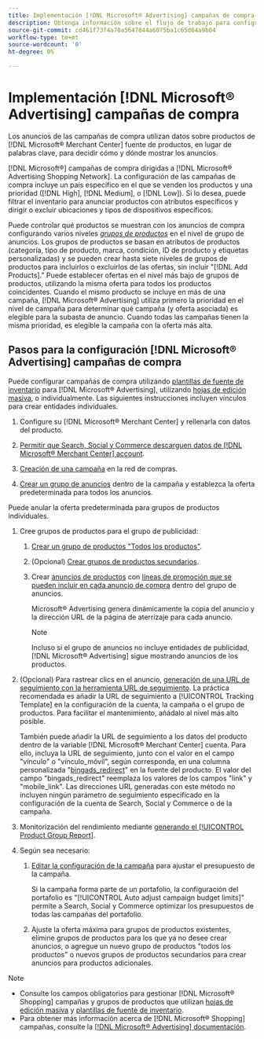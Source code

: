 ```yaml
---
title: Implementación [!DNL Microsoft® Advertising] campañas de compra
description: Obtenga información sobre el flujo de trabajo para configurar [!DNL Microsoft® Advertising] campañas de compras.
source-git-commit: cd461f73f4a70a5647844a6075ba1c65d64a9b04
workflow-type: tm+mt
source-wordcount: '0'
ht-degree: 0%

---
```


# Implementación [!DNL Microsoft® Advertising] campañas de compra

Los anuncios de las campañas de compra utilizan datos sobre productos de [!DNL Microsoft® Merchant Center] fuente de productos, en lugar de palabras clave, para decidir cómo y dónde mostrar los anuncios.

[!DNL Microsoft®] campañas de compra dirigidas a [!DNL Microsoft® Advertising Shopping Network]. La configuración de las campañas de compra incluye un país específico en el que se venden los productos y una prioridad ([!DNL High], [!DNL Medium], o [!DNL Low]). Si lo desea, puede filtrar el inventario para anunciar productos con atributos específicos y dirigir o excluir ubicaciones y tipos de dispositivos específicos.

Puede controlar qué productos se muestran con los anuncios de compra configurando varios niveles *[grupos de productos](/help/search-social-commerce/campaign-management/campaigns/product-group-about.md)* en el nivel de grupo de anuncios. Los grupos de productos se basan en atributos de productos (categoría, tipo de producto, marca, condición, ID de producto y etiquetas personalizadas) y se pueden crear hasta siete niveles de grupos de productos para incluirlos o excluirlos de las ofertas, sin incluir &quot;[!DNL Add Products].&quot; Puede establecer ofertas en el nivel más bajo de grupos de productos, utilizando la misma oferta para todos los productos coincidentes. Cuando el mismo producto se incluye en más de una campaña, [!DNL Microsoft® Advertising] utiliza primero la prioridad en el nivel de campaña para determinar qué campaña (y oferta asociada) es elegible para la subasta de anuncio. Cuando todas las campañas tienen la misma prioridad, es elegible la campaña con la oferta más alta.

## Pasos para la configuración [!DNL Microsoft® Advertising] campañas de compra

Puede configurar campañas de compra utilizando [plantillas de fuente de inventario](/help/search-social-commerce/campaign-management/inventory-feeds/inventory-feeds-about.md) para [!DNL Microsoft® Advertising], utilizando [hojas de edición masiva](/help/search-social-commerce/campaign-management/bulksheets/bulksheet-about.md), o individualmente. Las siguientes instrucciones incluyen vínculos para crear entidades individuales.

1. Configure su [!DNL Microsoft® Merchant Center] y rellenarla con datos del producto.

1. [Permitir que Search, Social y Commerce descarguen datos de [!DNL Microsoft® Merchant Center] account](/help/search-social-commerce/campaign-management/accounts/merchant-account-manage.md).

1. [Creación de una campaña](/help/search-social-commerce/campaign-management/campaigns/campaign-manage.md) en la red de compras.

1. [Crear un grupo de anuncios](/help/search-social-commerce/campaign-management/campaigns/ad-group-manage.md) dentro de la campaña y establezca la oferta predeterminada para todos los anuncios.

Puede anular la oferta predeterminada para grupos de productos individuales.

1. Cree grupos de productos para el grupo de publicidad:

   1. [Crear un grupo de productos &quot;Todos los productos&quot;](/help/search-social-commerce/campaign-management/campaigns/product-group-manage.md).

   1. (Opcional) [Crear grupos de productos secundarios](/help/search-social-commerce/campaign-management/campaigns/product-group-manage.md).

   1. Crear [anuncios de productos](/help/search-social-commerce/campaign-management/campaigns/ad-manage.md) con [líneas de promoción que se pueden incluir en cada anuncio de compra](/help/search-social-commerce/campaign-management/campaigns/product-group-settings-microsoft.md) dentro del grupo de anuncios.

      Microsoft® Advertising genera dinámicamente la copia del anuncio y la dirección URL de la página de aterrizaje para cada anuncio.

      >[!NOTE]
      >
      >Incluso si el grupo de anuncios no incluye entidades de publicidad, [!DNL Microsoft® Advertising] sigue mostrando anuncios de los productos.

1. (Opcional) Para rastrear clics en el anuncio, [generación de una URL de seguimiento con la herramienta URL de seguimiento](/help/search-social-commerce/tools/click-tracking-url-generate.md). La práctica recomendada es añadir la URL de seguimiento a [!UICONTROL Tracking Template] en la configuración de la cuenta, la campaña o el grupo de productos. Para facilitar el mantenimiento, añádalo al nivel más alto posible.

   También puede añadir la URL de seguimiento a los datos del producto dentro de la variable [!DNL Microsoft® Merchant Center] cuenta. Para ello, incluya la URL de seguimiento, junto con el valor en el campo &quot;vínculo&quot; o &quot;vínculo_móvil&quot;, según corresponda, en una columna personalizada &quot;[bingads_redirect](https://help.ads.microsoft.com/#apex/3/en/51084)&quot; en la fuente del producto. El valor del campo &quot;bingads_redirect&quot; reemplaza los valores de los campos &quot;link&quot; y &quot;mobile_link&quot;. Las direcciones URL generadas con este método no incluyen ningún parámetro de seguimiento especificado en la configuración de la cuenta de Search, Social y Commerce o de la campaña.

1. Monitorización del rendimiento mediante [generando el [!UICONTROL Product Group Report]](/help/search-social-commerce/reports/management/basic-advanced/basic-advanced-report-generate.md).

1. Según sea necesario:

   1. [Editar la configuración de la campaña](/help/search-social-commerce/campaign-management/campaigns/campaign-manage.md) para ajustar el presupuesto de la campaña.

      Si la campaña forma parte de un portafolio, la configuración del portafolio es &quot;[!UICONTROL Auto adjust campaign budget limits]&quot; permite a Search, Social y Commerce optimizar los presupuestos de todas las campañas del portafolio.

   1. Ajuste la oferta máxima para grupos de productos existentes, elimine grupos de productos para los que ya no desee crear anuncios, o agregue un nuevo grupo de productos &quot;todos los productos&quot; o nuevos grupos de productos secundarios para crear anuncios para productos adicionales.

>[!NOTE]
>
>* Consulte los campos obligatorios para gestionar [!DNL Microsoft® Shopping] campañas y grupos de productos que utilizan [hojas de edición masiva](/help/search-social-commerce/campaign-management/bulksheets/bulksheet-data-formats/bulksheet-data-microsoft.md) y [plantillas de fuente de inventario](/help/search-social-commerce/campaign-management/inventory-feeds/ad-templates/template-microsoft-shopping.md).
>* Para obtener más información acerca de [!DNL Microsoft® Shopping] campañas, consulte la [[!DNL Microsoft® Advertising] documentación](https://help.ads.microsoft.com/#apex/3/en/50903).

